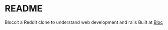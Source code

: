 # README

Bloccit a Reddit clone to understand web development and rails
Built at [Bloc](http://bloc.io)
